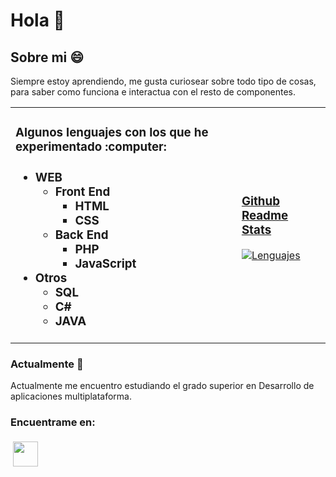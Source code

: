 # Hola 👋
## Sobre mi :smile:
Siempre estoy aprendiendo, me gusta curiosear sobre todo tipo de cosas, para saber como funciona e interactua con el resto de componentes.
<table style="width:100%;border-collapse: collapse;border: none">
 <tr>
  <td>
<h3>Algunos lenguajes con los que he experimentado :computer: <h3>
<ul>
 <li>WEB
  <ul>
   <li>Front End
    <ul>
     <li>HTML</li>
     <li>CSS</li>
    </ul>
   </li>
   <li>Back End
    <ul>
     <li>PHP</li>
     <li>JavaScript</li>
    </ul>
   </li>
  </ul>
 </li>
<li>Otros
 <ul>
  <li>SQL</li>
  <li>C#</li>
  <li>JAVA</li>
 </ul>
</li>
</ul>
  </td>
  <td>
<h3><a href="https://github.com/anuraghazra/github-readme-stats" target="_blank" rel="noopener noreferrer">Github Readme Stats</a></h3>

[![Lenguajes](https://github-readme-stats.vercel.app/api/top-langs/?username=alejandrogonzaleznavarro&exclude_repo=Code&hide=Hack&layout=compact&theme=nord)](https://github.com/anuraghazra/github-readme-stats)
  </td>
 </tr>
</table>

### Actualmente :mag_right:
Actualmente me encuentro estudiando el grado superior en Desarrollo de aplicaciones multiplataforma.
### Encuentrame en:
<a href="https://bit.ly/2McLDKT" target="_blank" rel="noopener noreferrer"><img src="https://user-images.githubusercontent.com/43465344/110965548-937f0a00-8354-11eb-825e-3e219406e279.png" height="40" style="vertical-align:top; margin:4px;"></a>
<!--
**AlejandroGonzalezNavarro/AlejandroGonzalezNavarro** is a ✨ _special_ ✨ repository because its `README.md` (this file) appears on your GitHub profile.
[![Estadisticas](https://github-readme-stats.vercel.app/api?username=alejandrogonzaleznavarro&hide=prs,issues&theme=nord)](https://github.com/anuraghazra/github-readme-stats)
[LinkedIn](https://bit.ly/2McLDKT)
Here are some ideas to get you started:

- 🔭 I’m currently working on ...
- 🌱 I’m currently learning ...
- 👯 I’m looking to collaborate on ...
- 🤔 I’m looking for help with ...
- 💬 Ask me about ...
- 📫 How to reach me: ...
- 😄 Pronouns: ...!
- ⚡ Fun fact: ...
-->
